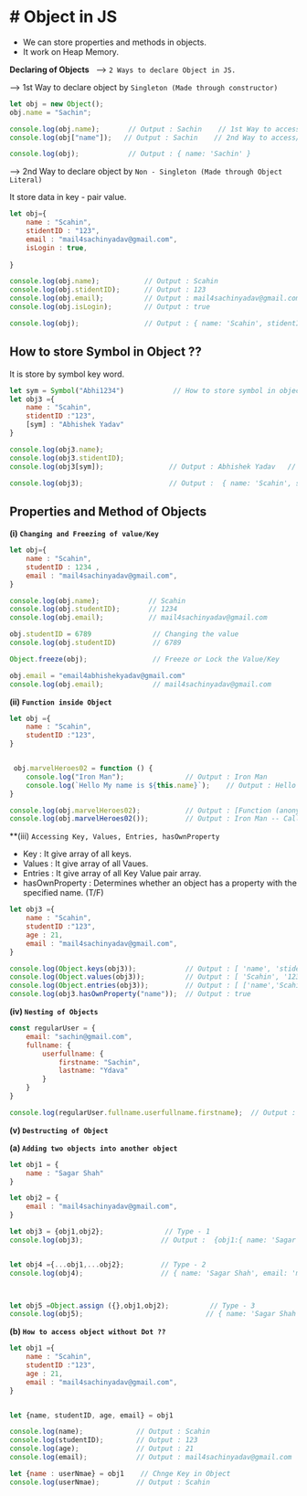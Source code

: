 # # Object in JS

- We can store properties and methods in objects.
- It work on Heap Memory.

**Declaring of Objects** &nbsp; --> `2 Ways to declare Object in JS.`

--> 1st Way to declare object by `Singleton (Made through constructor)`
``` js
let obj = new Object();
obj.name = "Sachin";

console.log(obj.name);       // Output : Sachin    // 1st Way to access/call data from object
console.log(obj["name"]);   // Output : Sachin    // 2nd Way to access/call data from object

console.log(obj);            // Output : { name: 'Sachin' }            


```

--> 2nd Way to declare object by `Non - Singleton (Made through Object Literal)`

It store data in key - pair value.

``` js
let obj={
    name : "Scahin",
    stidentID : "123",
    email : "mail4sachinyadav@gmail.com",
    isLogin : true,
   
}                                                  

console.log(obj.name);           // Output : Scahin
console.log(obj.stidentID);      // Output : 123
console.log(obj.email);          // Output : mail4sachinyadav@gmail.com
console.log(obj.isLogin);        // Output : true

console.log(obj);                // Output : { name: 'Scahin', stidentID: '123', email: 'mail4sachinyadav@gmail.com', isLogin: true }
```

## How to store Symbol in Object ??

It is store by symbol key word.

``` js
let sym = Symbol("Abhi1234")            // How to store symbol in object
let obj3 ={
    name : "Scahin",
    stidentID :"123",
    [sym] : "Abhishek Yadav"
}                                                  

console.log(obj3.name);
console.log(obj3.stidentID);
console.log(obj3[sym]);                // Output : Abhishek Yadav   // How to access/call Symbol

console.log(obj3);                     // Output :  { name: 'Scahin', stidentID: '123', [Symbol(Abhi1234)]: 'Abhishek Yadav' }

```

## Properties and Method of Objects

**(i) `Changing and Freezing of value/Key`**

``` js
let obj={
    name : "Scahin",
    studentID : 1234 ,
    email : "mail4sachinyadav@gmail.com",
}                                                  

console.log(obj.name);            // Scahin
console.log(obj.studentID);       // 1234
console.log(obj.email);           // mail4sachinyadav@gmail.com

obj.studentID = 6789               // Changing the value
console.log(obj.studentID)         // 6789

Object.freeze(obj);                // Freeze or Lock the Value/Key

obj.email = "email4abhishekyadav@gmail.com"
console.log(obj.email);            // mail4sachinyadav@gmail.com
```

**(ii) `Function inside Object`**

``` js
let obj ={
    name : "Scahin",
    studentID :"123",
}       


 obj.marvelHeroes02 = function () { 
    console.log("Iron Man");               // Output : Iron Man
    console.log(`Hello My name is ${this.name}`);    // Output : Hello My name is Scahin --> string interpolation
}

console.log(obj.marvelHeroes02);           // Output : [Function (anonymous)]   --> We did not call the function
console.log(obj.marvelHeroes02());         // Output : Iron Man -- Call Function by ()
```

**(iii) `Accessing Key, Values, Entries, hasOwnProperty`

- Key : It give array of all keys.
- Values : It give array of all Vaues.
- Entries : It give array of all Key Value pair array.
- hasOwnProperty : Determines whether an object has a property with the specified name. (T/F)

``` js
let obj3 ={
    name : "Scahin",
    studentID :"123",
    age : 21,
    email : "mail4sachinyadav@gmail.com",
}       

console.log(Object.keys(obj3));            // Output : [ 'name', 'stidentID', 'age', 'email' ]
console.log(Object.values(obj3));          // Output : [ 'Scahin', '123', 21, 'mail4sachinyadav@gmail.com' ]
console.log(Object.entries(obj3));         // Output : [ ['name','Scahin'], ['stidentID','123'], ['age',21], ['email','mail4sachinyadav@gmail.com'] ]
console.log(obj3.hasOwnProperty("name"));  // Output : true
```
**(iv) `Nesting of Objects`**

``` js
const regularUser = {
    email: "sachin@gmail.com",
    fullname: {
        userfullname: {
            firstname: "Sachin",
            lastname: "Ydava"
        }
    }
}

console.log(regularUser.fullname.userfullname.firstname);  // Output : Yadav
```

**(v) `Destructing of Object`**

**(a) `Adding two objects into another object`**

``` js
let obj1 = {
    name : "Sagar Shah"
}

let obj2 = {
    email : "mail4sachinyadav@gmail.com",
}

let obj3 = {obj1,obj2};               // Type - 1
console.log(obj3);                   // Output :  {obj1:{ name: 'Sagar Shah' } ,obj2:{ email: 'mail4sachinyadav@gmail.com' }}


let obj4 ={...obj1,...obj2};         // Type - 2
console.log(obj4);                   // { name: 'Sagar Shah', email: 'mail4sachinyadav@gmail.com' }



let obj5 =Object.assign ({},obj1,obj2);          // Type - 3
console.log(obj5);                              // { name: 'Sagar Shah', email: 'mail4sachinyadav@gmail.com' }
```

**(b) `How to access object without Dot ??`**

``` js
let obj1 ={
    name : "Scahin",
    studentID :"123",
    age : 21,
    email : "mail4sachinyadav@gmail.com",
}       


let {name, studentID, age, email} = obj1

console.log(name);             // Output : Scahin
console.log(studentID);        // Output : 123
console.log(age);              // Output : 21
console.log(email);            // Output : mail4sachinyadav@gmail.com

let {name : userNmae} = obj1    // Chnge Key in Object
console.log(userNmae);         // Output : Scahin
```
